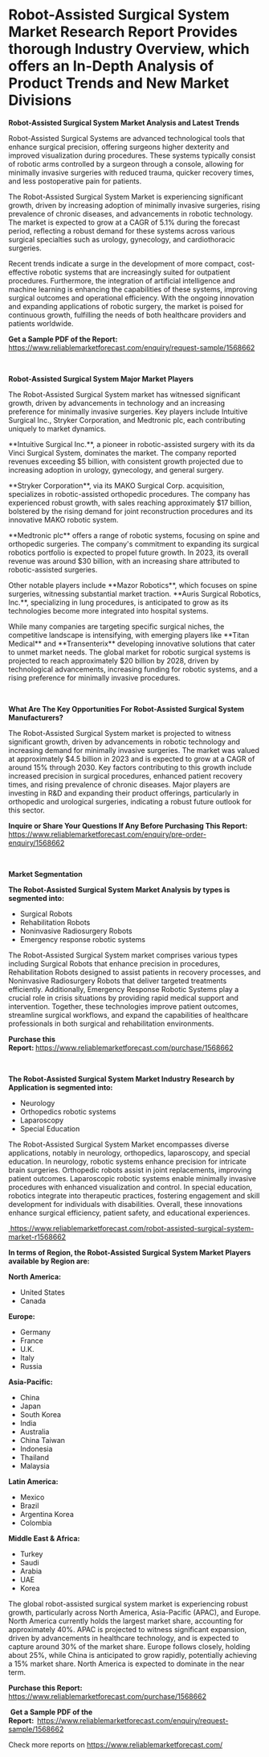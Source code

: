 <p><h1>Robot-Assisted Surgical System Market Research Report Provides thorough Industry Overview, which offers an In-Depth Analysis of Product Trends and New Market Divisions</h1></p><p><strong>Robot-Assisted Surgical System Market Analysis and Latest Trends</strong></p>
<p><p>Robot-Assisted Surgical Systems are advanced technological tools that enhance surgical precision, offering surgeons higher dexterity and improved visualization during procedures. These systems typically consist of robotic arms controlled by a surgeon through a console, allowing for minimally invasive surgeries with reduced trauma, quicker recovery times, and less postoperative pain for patients. </p><p>The Robot-Assisted Surgical System Market is experiencing significant growth, driven by increasing adoption of minimally invasive surgeries, rising prevalence of chronic diseases, and advancements in robotic technology. The market is expected to grow at a CAGR of 5.1% during the forecast period, reflecting a robust demand for these systems across various surgical specialties such as urology, gynecology, and cardiothoracic surgeries. </p><p>Recent trends indicate a surge in the development of more compact, cost-effective robotic systems that are increasingly suited for outpatient procedures. Furthermore, the integration of artificial intelligence and machine learning is enhancing the capabilities of these systems, improving surgical outcomes and operational efficiency. With the ongoing innovation and expanding applications of robotic surgery, the market is poised for continuous growth, fulfilling the needs of both healthcare providers and patients worldwide.</p></p>
<p><strong>Get a Sample PDF of the Report:&nbsp;</strong> <a href="https://www.reliablemarketforecast.com/enquiry/request-sample/1568662?utm_campaign=1929&utm_medium=2&utm_source=Github&utm_content=ia&utm_term=28122024&utm_id=robot-assisted-surgical-system">https://www.reliablemarketforecast.com/enquiry/request-sample/1568662</a></p>
<p>&nbsp;</p>
<p><strong>Robot-Assisted Surgical System Major Market Players</strong></p>
<p><p>The Robot-Assisted Surgical System market has witnessed significant growth, driven by advancements in technology and an increasing preference for minimally invasive surgeries. Key players include Intuitive Surgical Inc., Stryker Corporation, and Medtronic plc, each contributing uniquely to market dynamics.</p><p>**Intuitive Surgical Inc.**, a pioneer in robotic-assisted surgery with its da Vinci Surgical System, dominates the market. The company reported revenues exceeding $5 billion, with consistent growth projected due to increasing adoption in urology, gynecology, and general surgery.</p><p>**Stryker Corporation**, via its MAKO Surgical Corp. acquisition, specializes in robotic-assisted orthopedic procedures. The company has experienced robust growth, with sales reaching approximately $17 billion, bolstered by the rising demand for joint reconstruction procedures and its innovative MAKO robotic system.</p><p>**Medtronic plc** offers a range of robotic systems, focusing on spine and orthopedic surgeries. The company's commitment to expanding its surgical robotics portfolio is expected to propel future growth. In 2023, its overall revenue was around $30 billion, with an increasing share attributed to robotic-assisted surgeries.</p><p>Other notable players include **Mazor Robotics**, which focuses on spine surgeries, witnessing substantial market traction. **Auris Surgical Robotics, Inc.**, specializing in lung procedures, is anticipated to grow as its technologies become more integrated into hospital systems. </p><p>While many companies are targeting specific surgical niches, the competitive landscape is intensifying, with emerging players like **Titan Medical** and **Transenterix** developing innovative solutions that cater to unmet market needs. The global market for robotic surgical systems is projected to reach approximately $20 billion by 2028, driven by technological advancements, increasing funding for robotic systems, and a rising preference for minimally invasive procedures.</p></p>
<p>&nbsp;</p>
<p><strong>What Are The Key Opportunities For Robot-Assisted Surgical System Manufacturers?</strong></p>
<p><p>The Robot-Assisted Surgical System market is projected to witness significant growth, driven by advancements in robotic technology and increasing demand for minimally invasive surgeries. The market was valued at approximately $4.5 billion in 2023 and is expected to grow at a CAGR of around 15% through 2030. Key factors contributing to this growth include increased precision in surgical procedures, enhanced patient recovery times, and rising prevalence of chronic diseases. Major players are investing in R&D and expanding their product offerings, particularly in orthopedic and urological surgeries, indicating a robust future outlook for this sector.</p></p>
<p><strong>Inquire or Share Your Questions If Any Before Purchasing This Report:</strong> <a href="https://www.reliablemarketforecast.com/enquiry/pre-order-enquiry/1568662?utm_campaign=1929&utm_medium=2&utm_source=Github&utm_content=ia&utm_term=28122024&utm_id=robot-assisted-surgical-system">https://www.reliablemarketforecast.com/enquiry/pre-order-enquiry/1568662</a></p>
<p>&nbsp;</p>
<p><strong>Market Segmentation</strong></p>
<p><strong>The Robot-Assisted Surgical System Market Analysis by types is segmented into:</strong></p>
<p><ul><li>Surgical Robots</li><li>Rehabilitation Robots</li><li>Noninvasive Radiosurgery Robots</li><li>Emergency response robotic systems</li></ul></p>
<p><p>The Robot-Assisted Surgical System market comprises various types including Surgical Robots that enhance precision in procedures, Rehabilitation Robots designed to assist patients in recovery processes, and Noninvasive Radiosurgery Robots that deliver targeted treatments efficiently. Additionally, Emergency Response Robotic Systems play a crucial role in crisis situations by providing rapid medical support and intervention. Together, these technologies improve patient outcomes, streamline surgical workflows, and expand the capabilities of healthcare professionals in both surgical and rehabilitation environments.</p></p>
<p><strong>Purchase this Report:&nbsp;</strong><a href="https://www.reliablemarketforecast.com/purchase/1568662?utm_campaign=1929&utm_medium=2&utm_source=Github&utm_content=ia&utm_term=28122024&utm_id=robot-assisted-surgical-system">https://www.reliablemarketforecast.com/purchase/1568662</a></p>
<p>&nbsp;</p>
<p><strong>The Robot-Assisted Surgical System Market Industry Research by Application is segmented into:</strong></p>
<p><ul><li>Neurology</li><li>Orthopedics robotic systems</li><li>Laparoscopy</li><li>Special Education</li></ul></p>
<p><p>The Robot-Assisted Surgical System Market encompasses diverse applications, notably in neurology, orthopedics, laparoscopy, and special education. In neurology, robotic systems enhance precision for intricate brain surgeries. Orthopedic robots assist in joint replacements, improving patient outcomes. Laparoscopic robotic systems enable minimally invasive procedures with enhanced visualization and control. In special education, robotics integrate into therapeutic practices, fostering engagement and skill development for individuals with disabilities. Overall, these innovations enhance surgical efficiency, patient safety, and educational experiences.</p></p>
<p><a href="https://www.reliablemarketforecast.com/robot-assisted-surgical-system-market-r1568662?utm_campaign=1929&utm_medium=2&utm_source=Github&utm_content=ia&utm_term=28122024&utm_id=robot-assisted-surgical-system">&nbsp;https://www.reliablemarketforecast.com/robot-assisted-surgical-system-market-r1568662</a></p>
<p><strong>In terms of Region, the Robot-Assisted Surgical System Market Players available by Region are:</strong></p>
<p>
    <p> <strong> North America: </strong>
        <ul>
            <li>United States</li>
            <li>Canada</li>
        </ul>
        </p> 
    <p> <strong> Europe: </strong>
        <ul>
            <li>Germany</li>
            <li>France</li>
            <li>U.K.</li>
            <li>Italy</li>
            <li>Russia</li>
        </ul>
        </p> 
    <p> <strong> Asia-Pacific: </strong>
        <ul>
            <li>China</li>
            <li>Japan</li>
            <li>South Korea</li>
            <li>India</li>
            <li>Australia</li>
            <li>China Taiwan</li>
            <li>Indonesia</li>
            <li>Thailand</li>
            <li>Malaysia</li>
        </ul>
        </p> 
    <p> <strong> Latin America: </strong>
        <ul>
            <li>Mexico</li>
            <li>Brazil</li>
            <li>Argentina Korea</li>
            <li>Colombia</li>
        </ul>
        </p> 
    <p> <strong> Middle East & Africa: </strong>
        <ul>
            <li>Turkey</li>
            <li>Saudi</li>
            <li>Arabia</li>
            <li>UAE</li>
            <li>Korea</li>
        </ul>
    </p>
    </p>
<p><p>The global robot-assisted surgical system market is experiencing robust growth, particularly across North America, Asia-Pacific (APAC), and Europe. North America currently holds the largest market share, accounting for approximately 40%. APAC is projected to witness significant expansion, driven by advancements in healthcare technology, and is expected to capture around 30% of the market share. Europe follows closely, holding about 25%, while China is anticipated to grow rapidly, potentially achieving a 15% market share. North America is expected to dominate in the near term.</p></p>
<p><strong>Purchase this Report: </strong><a href="https://www.reliablemarketforecast.com/purchase/1568662?utm_campaign=1929&utm_medium=2&utm_source=Github&utm_content=ia&utm_term=28122024&utm_id=robot-assisted-surgical-system">https://www.reliablemarketforecast.com/purchase/1568662</a></p>
<p>&nbsp;<strong>Get a Sample PDF of the Report:&nbsp;&nbsp;</strong><a href="https://www.reliablemarketforecast.com/enquiry/request-sample/1568662?utm_campaign=1929&utm_medium=2&utm_source=Github&utm_content=ia&utm_term=28122024&utm_id=robot-assisted-surgical-system">https://www.reliablemarketforecast.com/enquiry/request-sample/1568662</a></p>
<p><strong></strong></p>
<p>Check more reports on <a href="https://www.reliablemarketforecast.com/?utm_campaign=1929&utm_medium=2&utm_source=Github&utm_content=ia&utm_term=28122024&utm_id=robot-assisted-surgical-system">https://www.reliablemarketforecast.com/</a></p>
